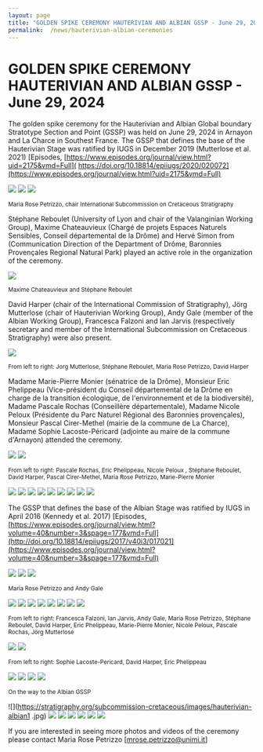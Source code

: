 ```yaml
---
layout: page
title: "GOLDEN SPIKE CEREMONY HAUTERIVIAN AND ALBIAN GSSP - June 29, 2024"
permalink:  /news/hauterivian-albian-ceremonies
---
```

# GOLDEN SPIKE CEREMONY HAUTERIVIAN AND ALBIAN GSSP - June 29, 2024

The golden spike ceremony for the Hauterivian and Albian Global boundary Stratotype Section and Point (GSSP) was held on June 29, 2024 in Arnayon and La Charce in Southest France.
The GSSP that defines the base of the Hauterivian Stage was ratified by IUGS in December 2019 (Mutterlose et al. 2021) 
[Episodes, [https://www.episodes.org/journal/view.html?uid=2175&vmd=Full]( https://doi.org/10.18814/epiiugs/2020/020072](https://www.episodes.org/journal/view.html?uid=2175&vmd=Full)

![](https://stratigraphy.org/subcommission-cretaceous/images/hauteriviannail.jpg) 
![](https://stratigraphy.org/subcommission-cretaceous/images/hauteriviannail1.jpg) 
![](https://stratigraphy.org/subcommission-cretaceous/images/hauteriviannail1a.jpg) 
<p style="font-size:smaller;">Maria Rose Petrizzo, chair International Subcommission on Cretaceous Stratigraphy</p>

Stéphane Reboulet (University of Lyon and chair of the Valanginian Working Group), Maxime Chateauvieux (Chargé de projets Espaces Naturels Sensibles, Conseil départemental de la Drôme) and Hervé Simon from (Communication Direction of the Department of Drôme, Baronnies Provençales Regional Natural Park) played an active role in the organization of the ceremony.

![](https://stratigraphy.org/subcommission-cretaceous/images/hauteriviannail2.jpg) 

<p style="font-size:smaller;"> Maxime Chateauvieux and Stéphane Reboulet</p>

David Harper (chair of the International Commission of Stratigraphy), Jörg Mutterlose (chair of Hauterivian Working Group), Andy Gale (member of the Albian Working Group), Francesca Falzoni and Ian Jarvis (respectively secretary and member of the International Subcommission on Cretaceous Stratigraphy) were also present.

![](https://stratigraphy.org/subcommission-cretaceous/images/hauteriviannail3.jpg) 

<p style="font-size:smaller;"> From left to right: Jorg Mutterlose, Stéphane Reboulet, Maria Rose Petrizzo, David Harper </p>

Madame Marie-Pierre Monier (sénatrice de la Drôme), Monsieur Eric Phelippeau (Vice-président du Conseil départemental de la Drôme en charge de la transition écologique, de l'environnement et de la biodiversité), Madame Pascale Rochas (Conseillère départementale), Madame Nicole Peloux (Présidente du Parc Naturel Régional des Baronnies provençales), Monsieur Pascal Cirer-Methel (mairie de la commune de La Charce), Madame Sophie Lacoste-Péricard (adjointe au maire de la commune d'Arnayon) attended the ceremony.

![](https://stratigraphy.org/subcommission-cretaceous/images/hauteriviannail4.jpg) 
![](https://stratigraphy.org/subcommission-cretaceous/images/hauteriviannail5.jpg) 

<p style="font-size:smaller;"> From left to right: Pascale Rochas, Eric Phelippeau, Nicole Peloux , Stéphane Reboulet, David Harper,  Pascal Cirer-Methel, Maria Rose Petrizzo, Marie-Pierre Monier </p>

![](https://stratigraphy.org/subcommission-cretaceous/images/hauteriviannail7.jpg) 
![](https://stratigraphy.org/subcommission-cretaceous/images/hauteriviannail8.jpg) 
![](https://stratigraphy.org/subcommission-cretaceous/images/hauteriviannail8a.jpg) 
![](https://stratigraphy.org/subcommission-cretaceous/images/hauteriviannail9.jpg) 
![](https://stratigraphy.org/subcommission-cretaceous/images/hauteriviannail10.jpg) 
![](https://stratigraphy.org/subcommission-cretaceous/images/hauteriviannail11.jpg) 
![](https://stratigraphy.org/subcommission-cretaceous/images/hauteriviannail12.jpg) 
![](https://stratigraphy.org/subcommission-cretaceous/images/hauteriviannail13.jpg) 
![](https://stratigraphy.org/subcommission-cretaceous/images/hauteriviannail14.jpg) 


The GSSP that defines the base of the Albian Stage was ratified by IUGS in April 2016 (Kennedy et al. 2017) 
[Episodes, [https://www.episodes.org/journal/view.html?volume=40&number=3&spage=177&vmd=Full](http://doi.org/10.18814/epiiugs/2017/v40i3/017021](https://www.episodes.org/journal/view.html?volume=40&number=3&spage=177&vmd=Full)

![](https://stratigraphy.org/subcommission-cretaceous/images/albiannail.jpg) 
![](https://stratigraphy.org/subcommission-cretaceous/images/albiannail1.jpg) 
![](https://stratigraphy.org/subcommission-cretaceous/images/albiannail1a.jpg)

<p style="font-size:smaller;"> Maria Rose Petrizzo and Andy Gale </p>

![](https://stratigraphy.org/subcommission-cretaceous/images/albiannail2.jpg) 
![](https://stratigraphy.org/subcommission-cretaceous/images/albiannail3.jpg) 
![](https://stratigraphy.org/subcommission-cretaceous/images/albiannail3a.jpg) 
![](https://stratigraphy.org/subcommission-cretaceous/images/albiannail3b.jpg) 
![](https://stratigraphy.org/subcommission-cretaceous/images/albiannail4.jpg) 
![](https://stratigraphy.org/subcommission-cretaceous/images/albiannail5.jpg) 
![](https://stratigraphy.org/subcommission-cretaceous/images/albiannail5a.jpg) 
![](https://stratigraphy.org/subcommission-cretaceous/images/albiannail6.jpg) 

<p style="font-size:smaller;"> From left to right: Francesca Falzoni, Ian Jarvis, Andy Gale, Maria Rose Petrizzo, Stéphane Reboulet, David Harper, Eric Phelippeau, Marie-Pierre Monier, Nicole Peloux, Pascale Rochas, Jörg Mutterlose </p>

![](https://stratigraphy.org/subcommission-cretaceous/images/albiannail7.jpg) 
![](https://stratigraphy.org/subcommission-cretaceous/images/albiannail8.jpg) 
<p style="font-size:smaller;"> From left to right: Sophie Lacoste-Pericard, David Harper, Eric Phelippeau </p>

  ![](https://stratigraphy.org/subcommission-cretaceous/images/albiannail9.jpg) 
![](https://stratigraphy.org/subcommission-cretaceous/images/albiannail10.jpg) 
![](https://stratigraphy.org/subcommission-cretaceous/images/albiannail11.jpg) 
![](https://stratigraphy.org/subcommission-cretaceous/images/albiannail13.jpg) 

<p style="font-size:smaller;">On the way to the Albian GSSP</p>

![](https://stratigraphy.org/subcommission-cretaceous/images/hauterivian-albian1 .jpg) 
![](https://stratigraphy.org/subcommission-cretaceous/images/hauterivian-albian1a.jpg) 
![](https://stratigraphy.org/subcommission-cretaceous/images/hauterivian-albian2.jpg) 
![](https://stratigraphy.org/subcommission-cretaceous/images/hauterivian-albian3.jpg) 
![](https://stratigraphy.org/subcommission-cretaceous/images/hauterivian-albian4.jpg) 
![](https://stratigraphy.org/subcommission-cretaceous/images/hauterivian-albian5.jpg) 
![](https://stratigraphy.org/subcommission-cretaceous/images/hauterivianalbian6.jpg) 

If you are interested in seeing more photos and videos of the ceremony please contact Maria Rose Petrizzo 
[mrose.petrizzo@unimi.it]
